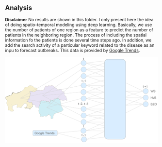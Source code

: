 ## Analysis

**Disclaimer** No results are shown in this folder. I only present here the idea of doing spatio-temporal modeling using deep learning. Basically, we use the number of patients of one region 
as a feature to predict the number of patients in the neighboring region. The process of including the spatial information fo the patients is done several time steps ago. In addition, we add 
the search activity of a particular keyword related to the disease as an inpu to forecast outbreaks. This data is provided by [Google Trends](https://trends.google.com/trends/?geo=US).

<img src="Images/architecture.PNg" width="600"/> 